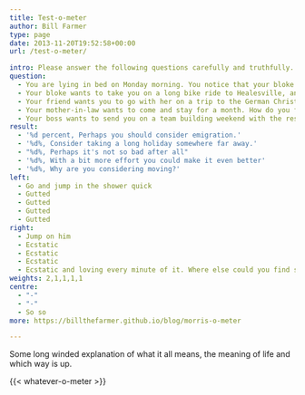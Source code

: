 ```yaml
---
title: Test-o-meter
author: Bill Farmer
type: page
date: 2013-11-20T19:52:58+00:00
url: /test-o-meter/

intro: Please answer the following questions carefully and truthfully.
question:
  - You are lying in bed on Monday morning. You notice that your bloke is looking a bit frisky. Do you...
  - Your bloke wants to take you on a long bike ride to Healesville, and a trip out with the 51 Club. How do you feel?
  - Your friend wants you to go with her on a trip to the German Christmas markets. How do you feel?
  - Your mother-in-law wants to come and stay for a month. How do you feel?
  - Your boss wants to send you on a team building weekend with the rest of your department. How do you feel?
result:
  - '%d percent, Perhaps you should consider emigration.'
  - '%d%, Consider taking a long holiday somewhere far away.'
  - "%d%, Perhaps it's not so bad after all"
  - '%d%, With a bit more effort you could make it even better'
  - '%d%, Why are you considering moving?'
left:
  - Go and jump in the shower quick
  - Gutted
  - Gutted
  - Gutted
  - Gutted
right:
  - Jump on him
  - Ecstatic
  - Ecstatic
  - Ecstatic
  - Ecstatic and loving every minute of it. Where else could you find such entertainment?
weights: 2,1,1,1,1
centre:
  - "-"
  - "-"
  - So so
more: https://billthefarmer.github.io/blog/morris-o-meter

---
```


Some long winded explanation of what it all means, the meaning of life
and which way is up.

{{< whatever-o-meter >}}
